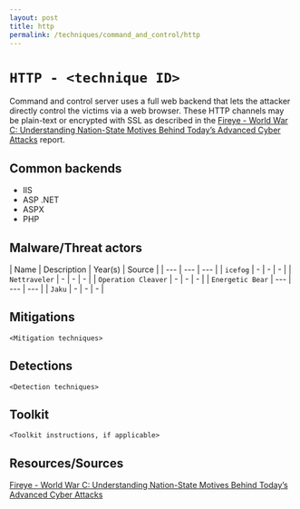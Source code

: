```yaml
---
layout: post
title: http
permalink: /techniques/command_and_control/http
---
```




# `HTTP - <technique ID>`

Command and control server uses a full web backend that lets the attacker directly control the victims via a web browser. These HTTP channels may be plain-text or encrypted with SSL as described in the [Fireye - World War C: Understanding Nation-State Motives Behind Today’s Advanced Cyber Attacks](https://github.com/CyberMonitor/APT_CyberCriminal_Campagin_Collections/blob/master/2013/fireeye-wwc-report.pdf) report. 

## Common backends

* IIS
* ASP .NET
* ASPX
* PHP

## Malware/Threat actors

| Name | Description | Year(s) | Source |
| --- | --- | --- |
| `icefog` | - | - | - |
| `Nettraveler` | - | - | - |
| `Operation Cleaver` | - | - | - |
| `Energetic Bear` | --- | --- | --- |
| `Jaku` | - | - | - |

## Mitigations

`<Mitigation techniques>`

## Detections

`<Detection techniques>`

## Toolkit

`<Toolkit instructions, if applicable>`

## Resources/Sources

[Fireye - World War C: Understanding Nation-State Motives Behind Today’s Advanced Cyber Attacks](https://github.com/CyberMonitor/APT_CyberCriminal_Campagin_Collections/blob/master/2013/fireeye-wwc-report.pdf)
